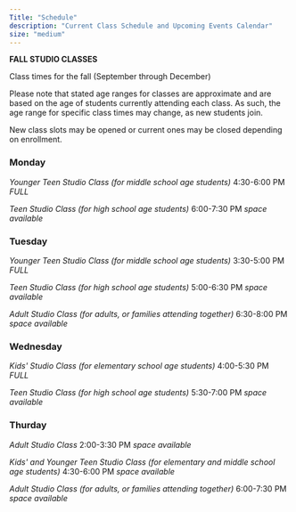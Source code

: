 ```yaml
---
Title: "Schedule"
description: "Current Class Schedule and Upcoming Events Calendar"
size: "medium"
---
```


**FALL STUDIO CLASSES**

Class times for the fall (September through December)

Please note that stated age ranges for classes are approximate and are based on the age of students currently attending each class. As such, the age range for specific class times may change, as new students join.

New class slots may be opened or current ones may be closed depending on enrollment.

### Monday

_Younger Teen Studio Class (for middle school age students)_
    4:30-6:00 PM
    *FULL*

_Teen Studio Class (for high school age students)_
    6:00-7:30 PM
    *space available*



### Tuesday

_Younger Teen Studio Class (for middle school age students)_
    3:30-5:00 PM
    *FULL*

_Teen Studio Class (for high school age students)_
    5:00-6:30 PM
    *space available*

_Adult Studio Class (for adults, or families attending together)_
    6:30-8:00 PM
    *space available*



### Wednesday

_Kids' Studio Class (for elementary school age students)_
    4:00-5:30 PM
    *FULL*

_Teen Studio Class (for high school age students)_
    5:30-7:00 PM
    *space available*



### Thurday

_Adult Studio Class_
    2:00-3:30 PM
    *space available*


_Kids' and Younger Teen Studio Class (for elementary and middle school age students)_
    4:30-6:00 PM
    *space available*


_Adult Studio Class (for adults, or families attending together)_
    6:00-7:30 PM
    *space available*


